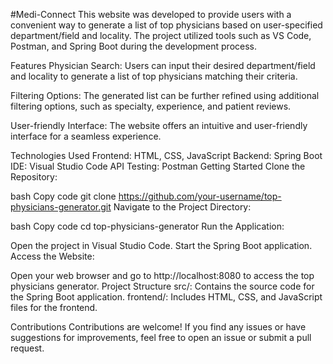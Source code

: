 #Medi-Connect
This website was developed to provide users with a convenient way to generate a list of top physicians based on user-specified department/field and locality. The project utilized tools such as VS Code, Postman, and Spring Boot during the development process.

Features
Physician Search: Users can input their desired department/field and locality to generate a list of top physicians matching their criteria.

Filtering Options: The generated list can be further refined using additional filtering options, such as specialty, experience, and patient reviews.

User-friendly Interface: The website offers an intuitive and user-friendly interface for a seamless experience.

Technologies Used
Frontend: HTML, CSS, JavaScript
Backend: Spring Boot
IDE: Visual Studio Code
API Testing: Postman
Getting Started
Clone the Repository:

bash
Copy code
git clone https://github.com/your-username/top-physicians-generator.git
Navigate to the Project Directory:

bash
Copy code
cd top-physicians-generator
Run the Application:

Open the project in Visual Studio Code.
Start the Spring Boot application.
Access the Website:

Open your web browser and go to http://localhost:8080 to access the top physicians generator.
Project Structure
src/: Contains the source code for the Spring Boot application.
frontend/: Includes HTML, CSS, and JavaScript files for the frontend.

Contributions
Contributions are welcome! If you find any issues or have suggestions for improvements, feel free to open an issue or submit a pull request.
